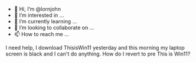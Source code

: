 - 👋 Hi, I’m @lornjohn
- 👀 I’m interested in ...
- 🌱 I’m currently learning ...
- 💞️ I’m looking to collaborate on ...
- 📫 How to reach me ...

<!---
lornjohn/lornjohn is a ✨ special ✨ repository because its `README.md` (this file) appears on your GitHub profile.
You can click the Preview link to take a look at your changes.
--->I need help, I download ThisisWin11 yesterday and this morning my laptop screen is black and I can't do anything. How do I revert to pre This is Win11? 
